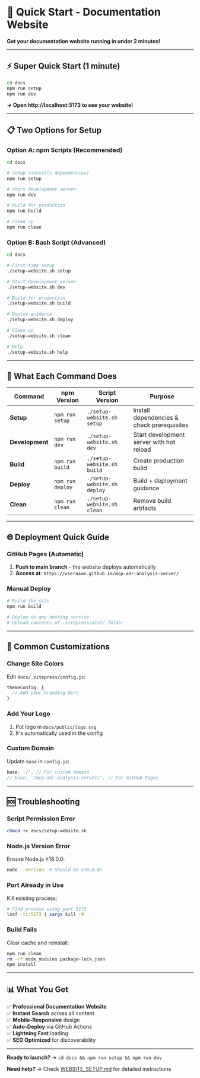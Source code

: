 # 🚀 Quick Start - Documentation Website

**Get your documentation website running in under 2 minutes!**

---

## ⚡ Super Quick Start (1 minute)

```bash
cd docs
npm run setup
npm run dev
```

**→ Open http://localhost:5173 to see your website!**

---

## 📋 Two Options for Setup

### **Option A: npm Scripts (Recommended)**
```bash
cd docs

# Setup (installs dependencies)
npm run setup

# Start development server
npm run dev

# Build for production
npm run build

# Clean up
npm run clean
```

### **Option B: Bash Script (Advanced)**
```bash
cd docs

# First-time setup
./setup-website.sh setup

# Start development server
./setup-website.sh dev

# Build for production
./setup-website.sh build

# Deploy guidance
./setup-website.sh deploy

# Clean up
./setup-website.sh clean

# Help
./setup-website.sh help
```

---

## 🎯 What Each Command Does

| Command | npm Version | Script Version | Purpose |
|---------|-------------|----------------|---------|
| **Setup** | `npm run setup` | `./setup-website.sh setup` | Install dependencies & check prerequisites |
| **Development** | `npm run dev` | `./setup-website.sh dev` | Start development server with hot reload |
| **Build** | `npm run build` | `./setup-website.sh build` | Create production build |
| **Deploy** | `npm run deploy` | `./setup-website.sh deploy` | Build + deployment guidance |
| **Clean** | `npm run clean` | `./setup-website.sh clean` | Remove build artifacts |

---

## 🌐 Deployment Quick Guide

### **GitHub Pages (Automatic)**
1. **Push to main branch** - the website deploys automatically
2. **Access at**: `https://username.github.io/mcp-adr-analysis-server/`

### **Manual Deploy**
```bash
# Build the site
npm run build

# Deploy to any hosting service
# Upload contents of .vitepress/dist/ folder
```

---

## 🎨 Common Customizations

### **Change Site Colors**
Edit `docs/.vitepress/config.js`:
```js
themeConfig: {
  // Add your branding here
}
```

### **Add Your Logo**
1. Put logo in `docs/public/logo.svg`
2. It's automatically used in the config

### **Custom Domain**
Update `base` in `config.js`:
```js
base: '/', // For custom domain
// base: '/mcp-adr-analysis-server/', // For GitHub Pages
```

---

## 🆘 Troubleshooting

### **Script Permission Error**
```bash
chmod +x docs/setup-website.sh
```

### **Node.js Version Error**
Ensure Node.js ≥18.0.0:
```bash
node --version  # Should be v18.0.0+
```

### **Port Already in Use**
Kill existing process:
```bash
# Find process using port 5173
lsof -ti:5173 | xargs kill -9
```

### **Build Fails**
Clear cache and reinstall:
```bash
npm run clean
rm -rf node_modules package-lock.json
npm install
```

---

## 📊 What You Get

✅ **Professional Documentation Website**  
✅ **Instant Search** across all content  
✅ **Mobile-Responsive** design  
✅ **Auto-Deploy** via GitHub Actions  
✅ **Lightning Fast** loading  
✅ **SEO Optimized** for discoverability  

---

**Ready to launch?** → `cd docs && npm run setup && npm run dev`

**Need help?** → Check [WEBSITE_SETUP.md](WEBSITE_SETUP.md) for detailed instructions

